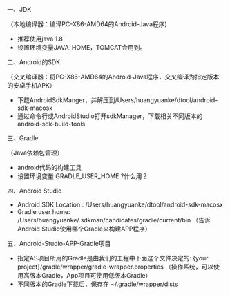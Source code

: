 一、JDK

（本地编译器：编译PC-X86-AMD64的Android-Java程序)
* 推荐使用java 1.8
* 设置环境变量JAVA_HOME，TOMCAT会用到。

二、Android的SDK

（交叉编译器：将PC-X86-AMD64的Android-Java程序，交叉编译为指定版本的安卓手机APK）
* 下载AndroidSdkManger，并解压到/Users/huangyuanke/dtool/android-sdk-macosx
* 通过命令行或AndroidStudio打开sdkManager，下载相关不同版本的android-sdk-build-tools

三、Gradle

（Java依赖包管理）
* android代码的构建工具
* 设置环境变量 GRADLE_USER_HOME ?什么用？

四、Android Studio
* Android SDK Location : /Users/huangyuanke/dtool/android-sdk-macosx
* Gradle user home: /Users/huangyuanke/.sdkman/candidates/gradle/current/bin  （告诉Android Studio使用哪个Gradle来构建APP程序）


五、Android-Studio-APP-Gradle项目
* 指定AS项目所用的Gradle是由我们的工程中下面这个文件决定的: {your project}/gradle/wrapper/gradle-wrapper.properties  （操作系统，可以使用高版本Gradle，App项目可使用低版本Gradle）
* 不同版本的Gradle下载后，保存在 ~/.gradle/wrapper/dists

